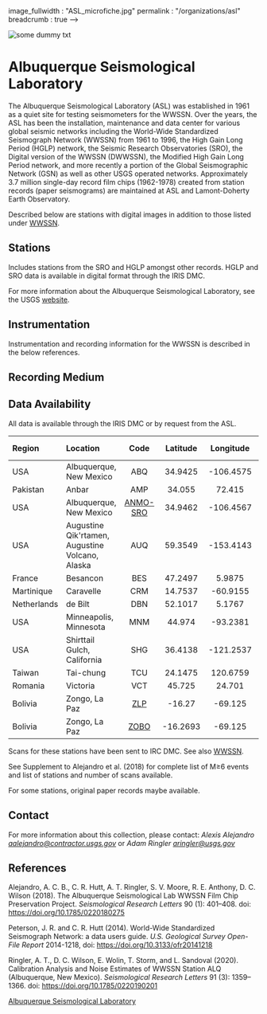 <!-->
 image_fullwidth  : "ASL_microfiche.jpg"
permalink           : "/organizations/asl"
breadcrumb          : true
--> 
![some dummy txt](../../images/ASL_microfiche.jpg)

# Albuquerque Seismological Laboratory 

The Albuquerque Seismological Laboratory (ASL) was established in 1961 as a quiet site for testing seismometers for the WWSSN. Over the years, the ASL has been the installation, maintenance and data center for various global seismic networks including the World-Wide Standardized Seismograph Network (WWSSN) from 1961 to 1996, the High Gain Long Period (HGLP) network, the Seismic Research Observatories (SRO), the Digital version of the WWSSN (DWWSSN), the Modified High Gain Long Period network, and more recently a portion of the Global Seismographic Network (GSN) as well as other USGS operated networks. Approximately 3.7 million single-day record film chips (1962-1978) created from station records (paper seismograms) are maintained at ASL and Lamont-Doherty Earth Observatory.

Described below are stations with digital images in addition to those listed under [WWSSN](../organizations/wwssn).
## Stations

Includes stations from the SRO and HGLP amongst other records. HGLP and SRO data is available in digital format through the IRIS DMC.

For more information about the Albuquerque Seismological Laboratory, see the USGS [website](https://www.usgs.gov/centers/geologic-hazards-science-center/albuquerque-seismological-laboratory).
## Instrumentation
Instrumentation and recording information for the WWSSN is described in the below references.

## Recording Medium



## Data Availability
All data is available through the IRIS DMC or by request from the ASL.

**Region** | **Location** | **Code** | **Latitude** | **Longitude** | **Timespan** | **Components** | **Total Scans**
:--- | :--- | :---: | :---: | :---: | :---: | :---: | :---: | 
USA|Albuquerque, New Mexico|ABQ | 34.9425 | -106.4575|  | 6 | 18
 Pakistan |Anbar| AMP | 34.055 | 72.415|  | 3 | 3
 USA|Albuquerque, New Mexico|[ANMO-SRO](https://www.fdsn.org/station_book/IU/ANMO/anmo.html) | 34.9462 |-106.4567 | 1974-1989 | 3 | 3
USA|Augustine Qik'rtamen, Augustine Volcano, Alaska | AUQ| 59.3549| -153.4143| | 6 | 166
France |Besancon| BES| 47.2497 | 5.9875 |  | 6 |6
Martinique|Caravelle| CRM | 14.7537 |-60.9155| | 6 | 19
Netherlands |de Bilt| DBN | 52.1017 | 5.1767 | | 6 | 9 |
USA|Minneapolis, Minnesota | MNM | 44.974 | -93.2381 | | 6 | 78
USA|Shirttail Gulch, California | SHG | 36.4138 |  -121.2537 | | 6 | 4
Taiwan |Tai-chung| TCU | 24.1475 | 120.6759 | | 6 | 12
Romania |Victoria| VCT | 45.725 | 24.701 | | 6 | 9
 Bolivia|Zongo, La Paz | [ZLP](https://www.fdsn.org/station_book/HG/ZLP/zlp.html) | -16.27 | -69.125| 1972-1976| 6 | 6
 Bolivia|Zongo, La Paz| [ZOBO](https://www.fdsn.org/station_book/AS/ZOBO/zobo.html) | -16.2693 | -69.125 | 1976-1993 | 6 | 7


Scans for these stations have been sent to IRC DMC. See also [WWSSN](../organizations/wwssn).

See Supplement to Alejandro et al. (2018) for complete list of  M&ge;6 events and list of stations and number of scans available.

For some stations, original paper records maybe available.

## Contact
For more information about this collection, please contact:  *Alexis Alejandro aalejandro@contractor.usgs.gov* or *Adam Ringler aringler@usgs.gov*

## References
Alejandro, A. C. B., C. R. Hutt, A. T. Ringler, S. V. Moore, R. E. Anthony, D. C. Wilson (2018). The Albuquerque Seismological Lab WWSSN Film Chip Preservation Project. *Seismological Research Letters* 90 (1): 401–408. doi: https://doi.org/10.1785/0220180275

Peterson, J. R. and C. R. Hutt (2014). World-Wide Standardized Seismograph Network: a data users guide. *U.S. Geological Survey Open-File Report* 2014-1218, doi: https://doi.org/10.3133/ofr20141218

Ringler, A. T., D. C. Wilson, E. Wolin, T. Storm, and L. Sandoval (2020). Calibration Analysis and Noise Estimates of WWSSN Station ALQ (Albuquerque, New Mexico). *Seismological Research Letters* 91 (3): 1359–1366. doi: https://doi.org/10.1785/0220190201

[Albuquerque Seismological Laboratory](https://www.usgs.gov/centers/geologic-hazards-science-center/albuquerque-seismological-laboratory)
